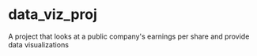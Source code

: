 # data_viz_proj
A project that looks at a public company's earnings per share and provide data visualizations
